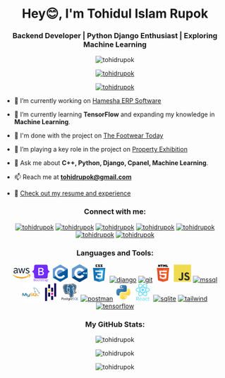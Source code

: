 <h1 align="center">Hey😊, I'm Tohidul Islam Rupok</h1>
<h3 align="center">Backend Developer | Python Django Enthusiast | Exploring Machine Learning </h3>

<p align="center">
  <img src="https://komarev.com/ghpvc/?username=tohidrupok&label=Profile%20views&color=0e75b6&style=flat" alt="tohidrupok" />
</p>

<p align="center">
  <a href="https://github.com/ryo-ma/github-profile-trophy"><img src="https://github-profile-trophy.vercel.app/?username=tohidrupok" alt="tohidrupok" /></a>
</p>

<p align="center">
  <a href="https://twitter.com/tohidrupok" target="blank"><img src="https://img.shields.io/twitter/follow/tohidrupok?logo=twitter&style=for-the-badge" alt="tohidrupok" /></a>
</p>

- 🔭 I’m currently working on [Hamesha ERP Software](https://stracker.pkgitbd.com/)

- 🌱 I’m currently learning **TensorFlow** and expanding my knowledge in **Machine Learning**.

- 👯 I'm done with the project on [The Footwear Today](https://www.thefootweartoday.com/)

- 🤝 I’m playing a key role in the project on [Property Exhibition](https://property-exhibition.netlify.app/)

- 💬 Ask me about **C++, Python, Django, Cpanel, Machine Learning**.

- 📫 Reach me at **tohidrupok@gmail.com**

- 📄 [Check out my resume and experience](https://drive.google.com/file/d/1idOK-Epph5Ce-DyTWlAw1M_1SyT2Om3Y/view?usp=sharing)

<h3 align="center">Connect with me:</h3>
<p align="center">
  <a href="https://twitter.com/tohidrupok" target="blank"><img src="https://raw.githubusercontent.com/rahuldkjain/github-profile-readme-generator/master/src/images/icons/Social/twitter.svg" alt="tohidrupok" height="30" width="40" /></a>
  <a href="https://linkedin.com/in/tohidrupok" target="blank"><img src="https://raw.githubusercontent.com/rahuldkjain/github-profile-readme-generator/master/src/images/icons/Social/linked-in-alt.svg" alt="tohidrupok" height="30" width="40" /></a>
  <a href="https://fb.com/heyrupok03" target="blank"><img src="https://raw.githubusercontent.com/rahuldkjain/github-profile-readme-generator/master/src/images/icons/Social/facebook.svg" alt="tohidrupok" height="30" width="40" /></a>
  <a href="https://www.youtube.com/c/propereducationbd-tohidrupok" target="blank"><img src="https://raw.githubusercontent.com/rahuldkjain/github-profile-readme-generator/master/src/images/icons/Social/youtube.svg" alt="tohidrupok" height="30" width="40" /></a>
  <a href="https://www.hackerrank.com/tohidrupok" target="blank"><img src="https://raw.githubusercontent.com/rahuldkjain/github-profile-readme-generator/master/src/images/icons/Social/hackerrank.svg" alt="tohidrupok" height="30" width="40" /></a>
  <a href="https://codeforces.com/profile/tohidrupok" target="blank"><img src="https://raw.githubusercontent.com/rahuldkjain/github-profile-readme-generator/master/src/images/icons/Social/codeforces.svg" alt="tohidrupok" height="30" width="40" /></a>
  <a href="https://discord.gg/tohidrupok" target="blank"><img src="https://raw.githubusercontent.com/rahuldkjain/github-profile-readme-generator/master/src/images/icons/Social/discord.svg" alt="tohidrupok" height="30" width="40" /></a>
</p>

<h3 align="center">Languages and Tools:</h3>
<p align="center">
  <a href="https://aws.amazon.com" target="_blank"><img src="https://raw.githubusercontent.com/devicons/devicon/master/icons/amazonwebservices/amazonwebservices-original-wordmark.svg" alt="aws" width="40" height="40" /></a>
  <a href="https://getbootstrap.com" target="_blank"><img src="https://raw.githubusercontent.com/devicons/devicon/master/icons/bootstrap/bootstrap-plain-wordmark.svg" alt="bootstrap" width="40" height="40" /></a>
  <a href="https://www.cprogramming.com/" target="_blank"><img src="https://raw.githubusercontent.com/devicons/devicon/master/icons/c/c-original.svg" alt="c" width="40" height="40" /></a>
  <a href="https://www.w3schools.com/cpp/" target="_blank"><img src="https://raw.githubusercontent.com/devicons/devicon/master/icons/cplusplus/cplusplus-original.svg" alt="cplusplus" width="40" height="40" /></a>
  <a href="https://www.w3schools.com/css/" target="_blank"><img src="https://raw.githubusercontent.com/devicons/devicon/master/icons/css3/css3-original-wordmark.svg" alt="css3" width="40" height="40" /></a>
  <a href="https://www.djangoproject.com/" target="_blank"><img src="https://cdn.worldvectorlogo.com/logos/django.svg" alt="django" width="40" height="40" /></a>
  <a href="https://git-scm.com/" target="_blank"><img src="https://www.vectorlogo.zone/logos/git-scm/git-scm-icon.svg" alt="git" width="40" height="40" /></a>
  <a href="https://www.w3.org/html/" target="_blank"><img src="https://raw.githubusercontent.com/devicons/devicon/master/icons/html5/html5-original-wordmark.svg" alt="html5" width="40" height="40" /></a>
  <a href="https://developer.mozilla.org/en-US/docs/Web/JavaScript" target="_blank"><img src="https://raw.githubusercontent.com/devicons/devicon/master/icons/javascript/javascript-original.svg" alt="javascript" width="40" height="40" /></a>
  <a href="https://www.microsoft.com/en-us/sql-server" target="_blank"><img src="https://www.svgrepo.com/show/303229/microsoft-sql-server-logo.svg" alt="mssql" width="40" height="40" /></a>
  <a href="https://www.mysql.com/" target="_blank"><img src="https://raw.githubusercontent.com/devicons/devicon/master/icons/mysql/mysql-original-wordmark.svg" alt="mysql" width="40" height="40" /></a>
  <a href="https://pandas.pydata.org/" target="_blank"><img src="https://raw.githubusercontent.com/devicons/devicon/2ae2a900d2f041da66e950e4d48052658d850630/icons/pandas/pandas-original.svg" alt="pandas" width="40" height="40" /></a>
  <a href="https://www.postgresql.org" target="_blank"><img src="https://raw.githubusercontent.com/devicons/devicon/master/icons/postgresql/postgresql-original-wordmark.svg" alt="postgresql" width="40" height="40" /></a>
  <a href="https://postman.com" target="_blank"><img src="https://www.vectorlogo.zone/logos/getpostman/getpostman-icon.svg" alt="postman" width="40" height="40" /></a>
  <a href="https://www.python.org" target="_blank"><img src="https://raw.githubusercontent.com/devicons/devicon/master/icons/python/python-original.svg" alt="python" width="40" height="40" /></a>
  <a href="https://reactjs.org/" target="_blank"><img src="https://raw.githubusercontent.com/devicons/devicon/master/icons/react/react-original-wordmark.svg" alt="react" width="40" height="40" /></a>
  <a href="https://www.sqlite.org/" target="_blank"><img src="https://www.vectorlogo.zone/logos/sqlite/sqlite-icon.svg" alt="sqlite" width="40" height="40" /></a>
  <a href="https://tailwindcss.com/" target="_blank"><img src="https://www.vectorlogo.zone/logos/tailwindcss/tailwindcss-icon.svg" alt="tailwind" width="40" height="40" /></a>
  <a href="https://www.tensorflow.org" target="_blank"><img src="https://www.vectorlogo.zone/logos/tensorflow/tensorflow-icon.svg" alt="tensorflow" width="40" height="40" /></a>
</p>

<h3 align="center">My GitHub Stats:</h3>
<p align="center">
  <img src="https://github-readme-stats.vercel.app/api/top-langs?username=tohidrupok&show_icons=true&locale=en&layout=compact" alt="tohidrupok" />
</p>

<p align="center">
  <img src="https://github-readme-stats.vercel.app/api?username=tohidrupok&show_icons=true&locale=en" alt="tohidrupok" />
</p>

<p align="center">
  <img src="https://github-readme-streak-stats.herokuapp.com/?user=tohidrupok&" alt="tohidrupok" />
</p>
